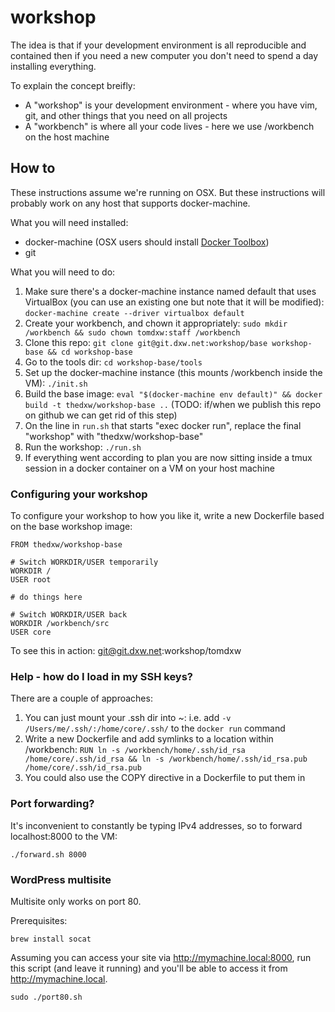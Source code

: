 # workshop

The idea is that if your development environment is all reproducible and contained then if you need a new computer you don't need to spend a day installing everything.

To explain the concept breifly:

- A "workshop" is your development environment - where you have vim, git, and other things that you need on all projects
- A "workbench" is where all your code lives - here we use /workbench on the host machine

## How to

These instructions assume we're running on OSX. But these instructions will probably work on any host that supports docker-machine.

What you will need installed:

- docker-machine (OSX users should install [Docker Toolbox](https://www.docker.com/docker-toolbox))
- git

What you will need to do:

1. Make sure there's a docker-machine instance named default that uses VirtualBox (you can use an existing one but note that it will be modified): `docker-machine create --driver virtualbox default`
2. Create your workbench, and chown it appropriately: `sudo mkdir /workbench && sudo chown tomdxw:staff /workbench`
3. Clone this repo: `git clone git@git.dxw.net:workshop/base workshop-base && cd workshop-base`
4. Go to the tools dir: `cd workshop-base/tools`
5. Set up the docker-machine instance (this mounts /workbench inside the VM): `./init.sh`
6. Build the base image: `eval "$(docker-machine env default)" && docker build -t thedxw/workshop-base ..` (TODO: if/when we publish this repo on github we can get rid of this step)
7. On the line in `run.sh` that starts "exec docker run", replace the final "workshop" with "thedxw/workshop-base"
8. Run the workshop: `./run.sh`
9. If everything went according to plan you are now sitting inside a tmux session in a docker container on a VM on your host machine

### Configuring your workshop

To configure your workshop to how you like it, write a new Dockerfile based on the base workshop image:

    FROM thedxw/workshop-base

    # Switch WORKDIR/USER temporarily
    WORKDIR /
    USER root

    # do things here

    # Switch WORKDIR/USER back
    WORKDIR /workbench/src
    USER core

To see this in action: git@git.dxw.net:workshop/tomdxw

### Help - how do I load in my SSH keys?

There are a couple of approaches:

1. You can just mount your .ssh dir into ~: i.e. add `-v /Users/me/.ssh/:/home/core/.ssh/` to the `docker run` command
2. Write a new Dockerfile and add symlinks to a location within /workbench: `RUN ln -s /workbench/home/.ssh/id_rsa /home/core/.ssh/id_rsa && ln -s /workbench/home/.ssh/id_rsa.pub /home/core/.ssh/id_rsa.pub`
3. You could also use the COPY directive in a Dockerfile to put them in

### Port forwarding?

It's inconvenient to constantly be typing IPv4 addresses, so to forward localhost:8000 to the VM:

    ./forward.sh 8000

### WordPress multisite

Multisite only works on port 80.

Prerequisites:

    brew install socat

Assuming you can access your site via http://mymachine.local:8000, run this script (and leave it running) and you'll be able to access it from http://mymachine.local.

    sudo ./port80.sh
